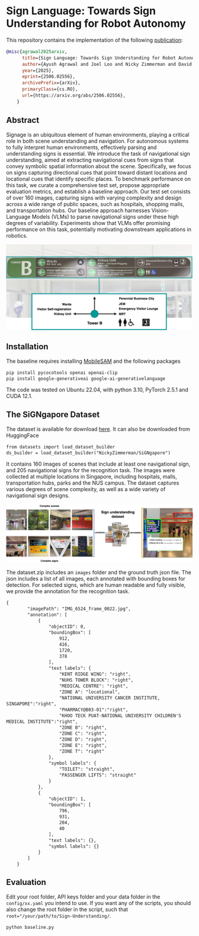 # Sign Language: Towards Sign Understanding for Robot Autonomy

This repository contains the implementation of the following [publication](https://arxiv.org/abs/2506.02556):
```bibtex
@misc{agrawal2025arxiv,
      title={Sign Language: Towards Sign Understanding for Robot Autonomy}, 
      author={Ayush Agrawal and Joel Loo and Nicky Zimmerman and David Hsu},
      year={2025},
      eprint={2506.02556},
      archivePrefix={arXiv},
      primaryClass={cs.RO},
      url={https://arxiv.org/abs/2506.02556}, 
    }
```


## Abstract
Signage is an ubiquitous element of human environments, playing a critical role in both scene understanding and navigation. For autonomous systems to fully interpret human environments, effectively parsing and understanding signs is essential. We introduce the task of navigational sign understanding, aimed at extracting navigational cues from signs that convey symbolic spatial information about the scene. Specifically, we focus on signs capturing directional cues that point toward distant locations and locational cues that identify specific places. To benchmark performance on this task, we curate a comprehensive test set, propose appropriate evaluation metrics, and establish a baseline approach. Our test set consists of over 160 images, capturing signs with varying complexity and design across a wide range of public spaces, such as hospitals, shopping malls, and transportation hubs. Our baseline approach harnesses Vision-Language Models (VLMs) to parse navigational signs under these high degrees of variability. Experiments show that VLMs offer promising performance on this task, potentially motivating downstream applications in robotics. 

![Motivation](pics/Motivation.png)

## Installation

The baseline requires installing [MobileSAM](https://github.com/IDEA-Research/Grounded-Segment-Anything/tree/main/EfficientSAM) and the following packages
```
pip install pycocotools openai openai-clip
pip install google-generativeai google-ai-generativelanguage
```
The code was tested on Ubuntu 22.04, with python 3.10, PyTorch 2.5.1 and CUDA 12.1.


## The SiGNgapore Dataset

The dataset is available for download [here](https://drive.google.com/file/d/109mdy1gpIEhyd5JCyNGqdBvrfvgU1tS6/view?usp=sharing). It can also be downloaded from HuggingFace 
```
from datasets import load_dataset_builder
ds_builder = load_dataset_builder("NickyZimmerman/SiGNgapore")
```
It contains 160 images of scenes that include at least one navigational sign, and 205 navigational signs for the recognition task. The images were collected at multiple locations in Singapore, including hospitals, malls, transportation hubs, parks and the NUS campus. The dataset captures various degrees of scene complexity, as well as a wide variety of navigational sign designs. 


![dataset](pics/dataset.jpg)

The dataset.zip includes an `images` folder and the ground truth json file. The json includes a list of all images, each annotated with bounding boxes for detection. For selected signs, which are human readable and fully visible, we provide the annotation for the recognition task. 

```
{
        "imagePath": "IMG_6524_frame_0022.jpg",
        "annotation": [
            {
                "objectID": 0,
                "boundingBox": [
                    912,
                    416,
                    1720,
                    378
                ],
                "text labels": {
                    "KENT RIDGE WING": "right",
                    "NUHS TOWER BLOCK": "right",
                    "MEDICAL CENTRE": "right",
                    "ZONE A": "locational",
                    "NATIONAL UNIVERSITY CANCER INSTITUTE, SINGAPORE":"right",
                    "PHARMACY@B03-01":"right",
                    "KHOO TECK PUAT-NATIONAL UNIVERSITY CHILDREN'S MEDICAL INSTITUTE":"right",
                    "ZONE B": "right",
                    "ZONE C": "right",
                    "ZONE D": "right",
                    "ZONE E": "right",
                    "ZONE T": "right"
                },
                "symbol labels": {
                    "TOILET": "straight",
                    "PASSENGER LIFTS": "straight"
                }
            },
            {
                "objectID": 1,
                "boundingBox": [
                    796,
                    931,
                    204,
                    40
                ],
                "text labels": {},
                "symbol labels": {}
            }
        ]
    }
```



## Evaluation

Edit your root folder, API keys folder and your data folder in the `config/xx.yaml` you intend to use. 
If you want any of the scripts, you should also change the root folder in the script, such that `root="/your/path/to/Sign-Understanding/`.
```
python baseline.py
```


